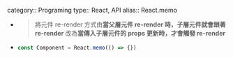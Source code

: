 category:: Programing
type:: React, API
alias:: React.memo

- > 將元件 re-render 方式由**當父層元件 re-render 時，子層元件就會跟著 re-render**
  > 改為**當傳入子層元件的 props 更新時，才會觸發 re-render**
- ```typescript
  const Component = React.memo(() => {})
  ```